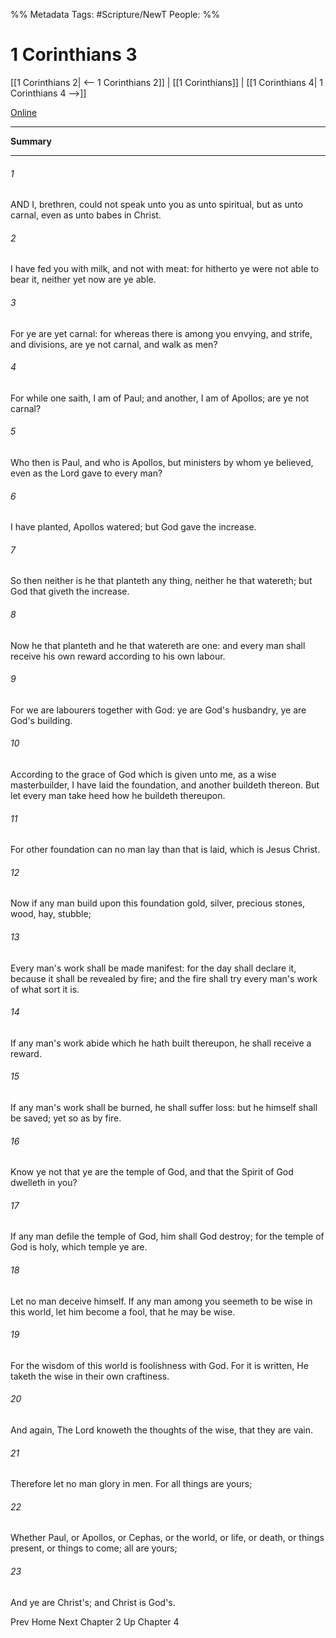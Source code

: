 %% Metadata
Tags: #Scripture/NewT
People: 
%%
# 1 Corinthians 3
[[1 Corinthians 2| <-- 1 Corinthians 2]] | [[1 Corinthians]] | [[1 Corinthians 4| 1 Corinthians 4 -->]]

[Online](https://churchofjesuschrist.org/study/scriptures/nt/1-cor/3?lang=eng)

---
__Summary__



---
###### 1
AND I, brethren, could not speak unto you as unto spiritual, but as unto carnal, even as unto babes in Christ.
###### 2
I have fed you with milk, and not with meat: for hitherto ye were not able to bear it, neither yet now are ye able.
###### 3
For ye are yet carnal: for whereas there is among you envying, and strife, and divisions, are ye not carnal, and walk as men?
###### 4
For while one saith, I am of Paul; and another, I am of Apollos; are ye not carnal?
###### 5
Who then is Paul, and who is Apollos, but ministers by whom ye believed, even as the Lord gave to every man?
###### 6
I have planted, Apollos watered; but God gave the increase.
###### 7
So then neither is he that planteth any thing, neither he that watereth; but God that giveth the increase.
###### 8
Now he that planteth and he that watereth are one: and every man shall receive his own reward according to his own labour.
###### 9
For we are labourers together with God: ye are God's husbandry, ye are God's building.
###### 10
According to the grace of God which is given unto me, as a wise masterbuilder, I have laid the foundation, and another buildeth thereon. But let every man take heed how he buildeth thereupon.
###### 11
For other foundation can no man lay than that is laid, which is Jesus Christ.
###### 12
Now if any man build upon this foundation gold, silver, precious stones, wood, hay, stubble;
###### 13
Every man's work shall be made manifest: for the day shall declare it, because it shall be revealed by fire; and the fire shall try every man's work of what sort it is.
###### 14
If any man's work abide which he hath built thereupon, he shall receive a reward.
###### 15
If any man's work shall be burned, he shall suffer loss: but he himself shall be saved; yet so as by fire.
###### 16
Know ye not that ye are the temple of God, and that the Spirit of God dwelleth in you?
###### 17
If any man defile the temple of God, him shall God destroy; for the temple of God is holy, which temple ye are.
###### 18
Let no man deceive himself. If any man among you seemeth to be wise in this world, let him become a fool, that he may be wise.
###### 19
For the wisdom of this world is foolishness with God. For it is written, He taketh the wise in their own craftiness.
###### 20
And again, The Lord knoweth the thoughts of the wise, that they are vain.
###### 21
Therefore let no man glory in men. For all things are yours;
###### 22
Whether Paul, or Apollos, or Cephas, or the world, or life, or death, or things present, or things to come; all are yours;
###### 23
And ye are Christ's; and Christ is God's.

Prev
Home
Next
Chapter 2
Up
Chapter 4



